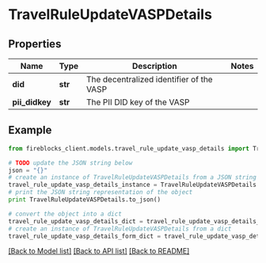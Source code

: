 # TravelRuleUpdateVASPDetails


## Properties

Name | Type | Description | Notes
------------ | ------------- | ------------- | -------------
**did** | **str** | The decentralized identifier of the VASP | 
**pii_didkey** | **str** | The PII DID key of the VASP | 

## Example

```python
from fireblocks_client.models.travel_rule_update_vasp_details import TravelRuleUpdateVASPDetails

# TODO update the JSON string below
json = "{}"
# create an instance of TravelRuleUpdateVASPDetails from a JSON string
travel_rule_update_vasp_details_instance = TravelRuleUpdateVASPDetails.from_json(json)
# print the JSON string representation of the object
print TravelRuleUpdateVASPDetails.to_json()

# convert the object into a dict
travel_rule_update_vasp_details_dict = travel_rule_update_vasp_details_instance.to_dict()
# create an instance of TravelRuleUpdateVASPDetails from a dict
travel_rule_update_vasp_details_form_dict = travel_rule_update_vasp_details.from_dict(travel_rule_update_vasp_details_dict)
```
[[Back to Model list]](../README.md#documentation-for-models) [[Back to API list]](../README.md#documentation-for-api-endpoints) [[Back to README]](../README.md)


